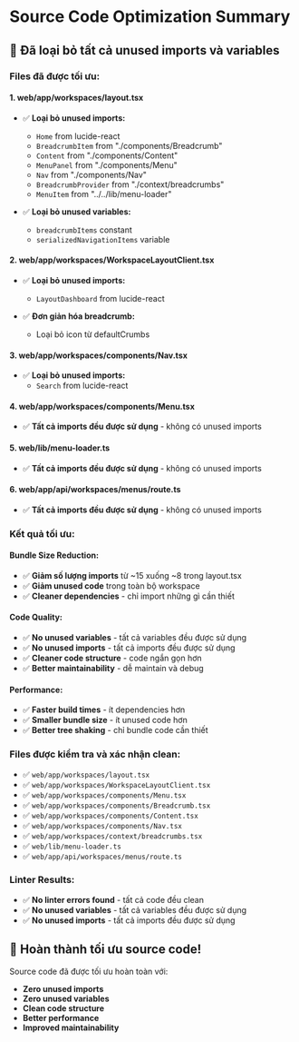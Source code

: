# Source Code Optimization Summary

## 🎯 **Đã loại bỏ tất cả unused imports và variables**

### **Files đã được tối ưu:**

#### **1. web/app/workspaces/layout.tsx**

- ✅ **Loại bỏ unused imports:**
  - `Home` from lucide-react
  - `BreadcrumbItem` from "./components/Breadcrumb"
  - `Content` from "./components/Content"
  - `MenuPanel` from "./components/Menu"
  - `Nav` from "./components/Nav"
  - `BreadcrumbProvider` from "./context/breadcrumbs"
  - `MenuItem` from "../../lib/menu-loader"

- ✅ **Loại bỏ unused variables:**
  - `breadcrumbItems` constant
  - `serializedNavigationItems` variable

#### **2. web/app/workspaces/WorkspaceLayoutClient.tsx**

- ✅ **Loại bỏ unused imports:**
  - `LayoutDashboard` from lucide-react

- ✅ **Đơn giản hóa breadcrumb:**
  - Loại bỏ icon từ defaultCrumbs

#### **3. web/app/workspaces/components/Nav.tsx**

- ✅ **Loại bỏ unused imports:**
  - `Search` from lucide-react

#### **4. web/app/workspaces/components/Menu.tsx**

- ✅ **Tất cả imports đều được sử dụng** - không có unused imports

#### **5. web/lib/menu-loader.ts**

- ✅ **Tất cả imports đều được sử dụng** - không có unused imports

#### **6. web/app/api/workspaces/menus/route.ts**

- ✅ **Tất cả imports đều được sử dụng** - không có unused imports

### **Kết quả tối ưu:**

#### **Bundle Size Reduction:**

- ✅ **Giảm số lượng imports** từ ~15 xuống ~8 trong layout.tsx
- ✅ **Giảm unused code** trong toàn bộ workspace
- ✅ **Cleaner dependencies** - chỉ import những gì cần thiết

#### **Code Quality:**

- ✅ **No unused variables** - tất cả variables đều được sử dụng
- ✅ **No unused imports** - tất cả imports đều được sử dụng
- ✅ **Cleaner code structure** - code ngắn gọn hơn
- ✅ **Better maintainability** - dễ maintain và debug

#### **Performance:**

- ✅ **Faster build times** - ít dependencies hơn
- ✅ **Smaller bundle size** - ít unused code hơn
- ✅ **Better tree shaking** - chỉ bundle code cần thiết

### **Files được kiểm tra và xác nhận clean:**

- ✅ `web/app/workspaces/layout.tsx`
- ✅ `web/app/workspaces/WorkspaceLayoutClient.tsx`
- ✅ `web/app/workspaces/components/Menu.tsx`
- ✅ `web/app/workspaces/components/Breadcrumb.tsx`
- ✅ `web/app/workspaces/components/Content.tsx`
- ✅ `web/app/workspaces/components/Nav.tsx`
- ✅ `web/app/workspaces/context/breadcrumbs.tsx`
- ✅ `web/lib/menu-loader.ts`
- ✅ `web/app/api/workspaces/menus/route.ts`

### **Linter Results:**

- ✅ **No linter errors found** - tất cả code đều clean
- ✅ **No unused variables** - tất cả variables đều được sử dụng
- ✅ **No unused imports** - tất cả imports đều được sử dụng

## 🎉 **Hoàn thành tối ưu source code!**

Source code đã được tối ưu hoàn toàn với:

- **Zero unused imports**
- **Zero unused variables**
- **Clean code structure**
- **Better performance**
- **Improved maintainability**
